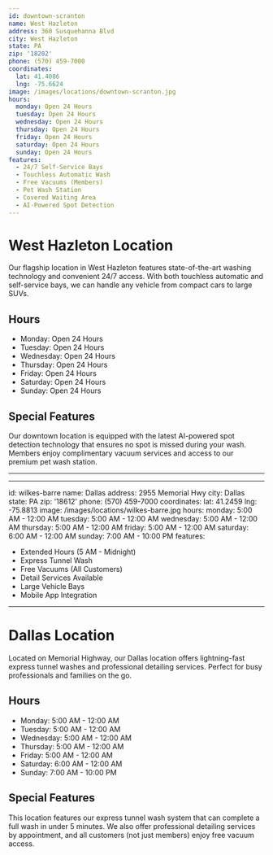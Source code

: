 ```yaml
---
id: downtown-scranton
name: West Hazleton
address: 360 Susquehanna Blvd
city: West Hazleton
state: PA
zip: '18202'
phone: (570) 459-7000
coordinates:
  lat: 41.4086
  lng: -75.6624
image: /images/locations/downtown-scranton.jpg
hours:
  monday: Open 24 Hours
  tuesday: Open 24 Hours
  wednesday: Open 24 Hours
  thursday: Open 24 Hours
  friday: Open 24 Hours
  saturday: Open 24 Hours
  sunday: Open 24 Hours
features:
  - 24/7 Self-Service Bays
  - Touchless Automatic Wash
  - Free Vacuums (Members)
  - Pet Wash Station
  - Covered Waiting Area
  - AI-Powered Spot Detection
---
```


# West Hazleton Location

Our flagship location in West Hazleton features state-of-the-art washing technology and convenient 24/7 access. With both touchless automatic and self-service bays, we can handle any vehicle from compact cars to large SUVs.

## Hours
- Monday: Open 24 Hours
- Tuesday: Open 24 Hours
- Wednesday: Open 24 Hours
- Thursday: Open 24 Hours
- Friday: Open 24 Hours
- Saturday: Open 24 Hours
- Sunday: Open 24 Hours

## Special Features
Our downtown location is equipped with the latest AI-powered spot detection technology that ensures no spot is missed during your wash. Members enjoy complimentary vacuum services and access to our premium pet wash station.

---

---
id: wilkes-barre
name: Dallas
address: 2955 Memorial Hwy
city: Dallas
state: PA
zip: '18612'
phone: (570) 459-7000
coordinates:
  lat: 41.2459
  lng: -75.8813
image: /images/locations/wilkes-barre.jpg
hours:
  monday: 5:00 AM - 12:00 AM
  tuesday: 5:00 AM - 12:00 AM
  wednesday: 5:00 AM - 12:00 AM
  thursday: 5:00 AM - 12:00 AM
  friday: 5:00 AM - 12:00 AM
  saturday: 6:00 AM - 12:00 AM
  sunday: 7:00 AM - 10:00 PM
features:
  - Extended Hours (5 AM - Midnight)
  - Express Tunnel Wash
  - Free Vacuums (All Customers)
  - Detail Services Available
  - Large Vehicle Bays
  - Mobile App Integration
---

# Dallas Location

Located on Memorial Highway, our Dallas location offers lightning-fast express tunnel washes and professional detailing services. Perfect for busy professionals and families on the go.

## Hours
- Monday: 5:00 AM - 12:00 AM
- Tuesday: 5:00 AM - 12:00 AM
- Wednesday: 5:00 AM - 12:00 AM
- Thursday: 5:00 AM - 12:00 AM
- Friday: 5:00 AM - 12:00 AM
- Saturday: 6:00 AM - 12:00 AM
- Sunday: 7:00 AM - 10:00 PM

## Special Features
This location features our express tunnel wash system that can complete a full wash in under 5 minutes. We also offer professional detailing services by appointment, and all customers (not just members) enjoy free vacuum access.
